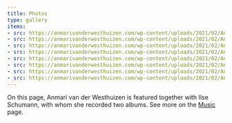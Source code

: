 ```yaml
---
title: Photos
type: gallery
items:
- src: https://anmarivanderwesthuizen.com/wp-content/uploads/2021/02/Anmari1-e1498001092831.jpg
- src: https://anmarivanderwesthuizen.com/wp-content/uploads/2021/02/Anmari3.jpg
- src: https://anmarivanderwesthuizen.com/wp-content/uploads/2021/02/Anmari4-e1498001326447.jpg
- src: https://anmarivanderwesthuizen.com/wp-content/uploads/2021/02/Anmari5.jpg
- src: https://anmarivanderwesthuizen.com/wp-content/uploads/2021/02/Anmari7.jpg
- src: https://anmarivanderwesthuizen.com/wp-content/uploads/2021/02/Anmari9.jpg
- src: https://anmarivanderwesthuizen.com/wp-content/uploads/2021/02/Anmari10-e1498001209922.jpg
- src: https://anmarivanderwesthuizen.com/wp-content/uploads/2021/02/Anmari11.jpg
---
```


On this page, Anmari van der Westhuizen is featured together with Ilse Schumann, with whom she recorded two albums. See more on the [Music](/music) page.
